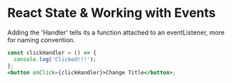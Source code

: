 # React State & Working with Events

Adding the 'Handler' tells its a function attached to an eventListener, more for naming convention.

```jsx
const clickHandler = () => {
  console.log('Clicked!!!');
};
<button onClick={clickHandler}>Change Title</button>;
```
